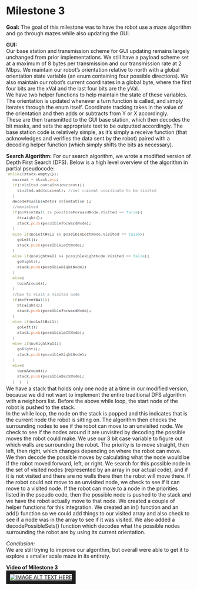 # Milestone 3


**Goal:**
The goal of this milestone was to have the robot use a maze algorithm and go through mazes while also updating the GUI.



**GUI:**  
Our base station and transmission scheme for GUI updating remains largely unchanged from prior implementations. We still have a payload scheme set at a maximum of 8 bytes per transmission and our transmission rate at 2 Mbps. We maintain our robot’s orientation relative to north with a global orientation state variable (an enum containing four possible directions). We also maintain our robot’s current coordinates in a global byte, where the first four bits are the xVal and the last four bits are the yVal.    
We have two helper functions to help maintain the state of these variables. The orientation is updated whenever a turn function is called, and simply iterates through the enum itself. Coordinate tracking takes in the value of the orientation and then adds or subtracts from Y or X accordingly.    
These are then transmitted to the GUI base station, which then decodes the bit masks, and sets the appropriate text to be outputted accordingly. The base station code is relatively simple, as it’s simply a receive function (that acknowledges and verifies the data sent by the robot) paired with a decoding helper function (which simply shifts the bits as necessary).     

**Search Algorithm:** 
For our search algorithm, we wrote a modified version of Depth First Search (DFS). Below is a high level overview of the algorithm in partial pseudocode:  
![alt text](/assets/milestone3/highLevelCode.png)   
We have a stack that holds only one node at a time in our modified version, because we did not want to implement the entire traditional DFS algorithm with a neighbors list. Before the above while loop, the start node of the robot is pushed to the stack.   
In the while loop, the node on the stack is popped and this indicates that is the current node the robot is sitting on. The algorithm then checks the surrounding nodes to see if the robot can move to an unvisited node. We check to see if the nodes around it are unvisited by decoding the possible moves the robot could make. We use our 3 bit case variable to figure out which walls are surrounding the robot. The priority is to move straight, then left, then right, which changes depending on where the robot can move.   
We then decode the possible moves by calculating what the node would be if the robot moved forward, left, or right. We search for this possible node in the set of visited nodes (represented by an array in our actual code), and if it is not visited and there are no walls there then the robot will move there. If the robot could not move to an unvisited node, we check to see if it can move to a visited node. If the robot can move to a node in the priorities listed in the pseudo code, then the possible node is pushed to the stack and we have the robot actually move to that node.
We created a couple of helper functions for this integration. We created an in() function and an add() function so we could add things to our visited array and also check to see if a node was in the array to see if it was visited. We also added a decodePossibleSets() function which decodes what the possible nodes surrounding the robot are by using its current orientation.  

*Conclusion:*  
We are still trying to improve our algorithm, but overall were able to get it to explore a smaller scale maze in its entirety.


**Video of Milestone 3**  
<a href="https://www.youtube.com/watch?v=VNQdwcPG0ts
" target="_blank"><img src="http://img.youtube.com/vi/VNQdwcPG0ts/0.jpg" 
alt="IMAGE ALT TEXT HERE" width="240" height="180" border="10" /></a>



